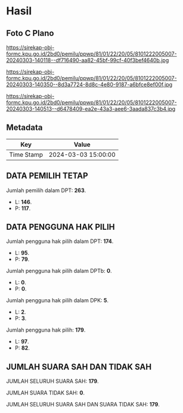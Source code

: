 # Hasil

## Foto C Plano

https://sirekap-obj-formc.kpu.go.id/2bd0/pemilu/ppwp/81/01/22/20/05/8101222005007-20240303-140118--df716490-aa82-45bf-99cf-40f3bef4640b.jpg

https://sirekap-obj-formc.kpu.go.id/2bd0/pemilu/ppwp/81/01/22/20/05/8101222005007-20240303-140350--8d3a7724-8d8c-4e80-9187-a6bfce8ef00f.jpg

https://sirekap-obj-formc.kpu.go.id/2bd0/pemilu/ppwp/81/01/22/20/05/8101222005007-20240303-140513--d6478409-ea2e-43a3-aee6-3aada837c3b4.jpg


## Metadata

| Key        | Value               |
| ---------- | ------------------- |
| Time Stamp | 2024-03-03 15:00:00 |


## DATA PEMILIH TETAP

Jumlah pemilih dalam DPT: **263**.
 * L: **146**.
 * P: **117**.

## DATA PENGGUNA HAK PILIH

Jumlah pengguna hak pilih dalam DPT: **174**.
 * L: **95**.
 * P: **79**.

Jumlah pengguna hak pilih dalam DPTb: **0**.
 * L: **0**.
 * P: **0**.

Jumlah pengguna hak pilih dalam DPK: **5**.
 * L: **2**.
 * P: **3**.

Jumlah pengguna hak pilih: **179**.
 * L: **97**.
 * P: **82**.

## JUMLAH SUARA SAH DAN TIDAK SAH

JUMLAH SELURUH SUARA SAH: **179**.

JUMLAH SUARA TIDAK SAH: **0**.

JUMLAH SELURUH SUARA SAH DAN SUARA TIDAK SAH: **179**.


